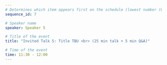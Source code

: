 ```yaml
---
# Determines which item appears first on the schedule (lowest number (0) appears first)
sequence_id: 7

# Speaker name
speaker: Speaker 5

# Title of the event
title: "Invited Talk 5: Title TBU <br> (25 min talk + 5 min Q&A)"

# Time of the event
time: 11:30 - 12:00
---
```

